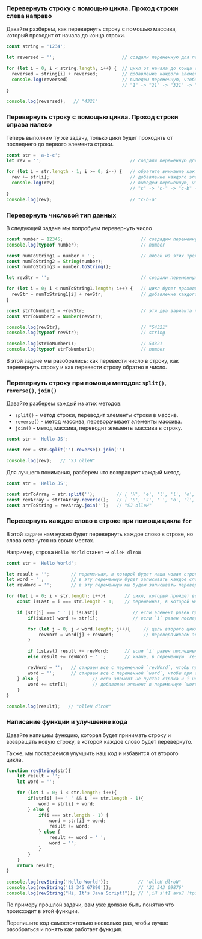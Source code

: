 ### Перевернуть строку с помощью цикла. Проход строки слева направо

Давайте разберем, как перевернуть строку с помощью массива, который проходит от начала до конца строки.

```javascript
const string = '1234';

let reversed = '';                         // создали переменную для перевернутой строки

for (let i = 0; i < string.length; i++) {  // цикл от начала до конца строки
  reversed = string[i] + reversed;         // добавление каждого элемента в начало строки
  console.log(reversed)                    // выведем переменную, чтобы увидеть ее состояние при каждой итерации цикла
                                           // "1" -> "21" -> "321" -> "4321"
}

console.log(reversed);   // "4321"
```


### Перевернуть строку с помощью цикла. Проход строки справа налево

Теперь выполним ту же задачу, только цикл будет проходить от последнего до первого элемента строки.

```javascript
const str = 'a-b-c';
let rev = '';                                 // создали переменную для перевернутой строки

for (let i = str.length - 1; i >= 0; i--) {   // обратите внимание как изменилось условие цикла
  rev += str[i];                              // добавление каждого элемента в конец строки
  console.log(rev)                            // выведем переменную, чтобы увидеть ее состояние при каждой итерации цикла
                                              // "c" -> "c-" -> "c-b" -> "c-b-" -> "c-b-a"
}
console.log(rev);                             // "c-b-a"
```


### Перевернуть числовой тип данных

В следующей задаче мы попробуем перевернуть число

```javascript
const number = 12345;                             // создадим переменную и присвоим ей числовой тип данных
console.log(typeof number);                       // number

const numToString1 = number + '';                 // любой из этих трех вариантов переводит числовой тип данных в строку
const numToString2 = String(number);
const numToString3 = number.toString();

let revStr = '';                                  // создали переменную для перевернутой строки

for (let i = 0; i < numToString1.length; i++) {   // цикл будет проходить слева направо
  revStr = numToString1[i] + revStr;              // добавление каждого элемента в начало строки
}

const strToNumber1 = +revStr;                     // эти два варианта помогут нам перевести строковое значение обратно в числовое
const strToNumber2 = Number(revStr);

console.log(revStr);                              // "54321"
console.log(typeof revStr);                       // string

console.log(strToNumber1);                        // 54321
console.log(typeof strToNumber1);                 // number
```

В этой задаче мы разобрались: как перевести число в строку, как перевернуть строку и как перевести строку обратно в число.



### Перевернуть строку при помощи методов: `split()`, `reverse()`, `join()`

Давайте разберем каждый из этих методов:

* `split()` - метод строки, переводит элементы строки в массив.
* `reverse()` - метод массива, переворачивает элементы массива.
* `join()` - метод массива, переводит элементы массива в строку.


```javascript
const str = 'Hello JS';

const rev = str.split('').reverse().join('')

console.log(rev);   // "SJ olleH"
```

Для лучшего понимания, разберем что возвращает каждый метод.

```javascript
const str = 'Hello JS';

const strToArray = str.split('');        // [ 'H', 'e', 'l', 'l', 'o', ' ', 'J', 'S' ]
const revArray = strToArray.reverse();   // [ 'S', 'J', ' ', 'o', 'l', 'l', 'e', 'H' ]
const arrToString = revArray.join('');   // "SJ olleH"
```



### Перевернуть каждое слово в строке при помощи цикла `for`

В этой задаче нам нужно будет перевернуть каждое слово в строке, но слова останутся на своих местах.

Например, строка `Hello World` станет -> `olleH dlroW`

```javascript
const str = 'Hello World';

let result = '';        // переменная, в которой будет наша новая строка
let word = '';          // в эту переменную будет записывать каждое слово отдельно
let revWord = '';       // в эту переменную мы будем записывать перевернутое слово

for (let i = 0; i < str.length; i++){       // цикл, который пройдет всю строку
    const isLast = i === str.length - 1;    // переменная, в которой мы будем хранить условие

    if (str[i] === ' ' || isLast){             // если элемент равен пробелу или `i` равен последнему индексу строки
        if(isLast) word += str[i];             // если `i` равен последнему индексу строки, то мы добавляем его в переменную

        for (let j = 0; j < word.length; j++){     // цель второго цикла в том, чтобы перевернуть элементы, которые находятся в переменной `word`
            revWord = word[j] + revWord;           // переворачиваем элементы в слове `word` и записываем в переменную `revWord`
        }

        if (isLast) result += revWord;      // если `i` равен последнему индексу строки, то в результат мы записываем перевернутое слово
        else result += revWord + ' ';       // иначе, в переменную `result` мы записываем перевернутое слово плюс пробел

        revWord = '';   // стираем все с переменной `revWord`, чтобы при следующей итерации цикла можно было записать новое слово
        word = '';      // стираем все с переменной `word`, чтобы при следующей итерации цикла можно было записать новое слово
    } else {                    // если элемент не пустая строка и i не равен последнему индексу, тогда выполниться следующий блок
        word += str[i];         // добавляем элемент в переменную `word`
    }
}

console.log(result);   // "olleH dlroW"
```


### Написание функции и улучшение кода

Давайте напишем функцию, которая будет принимать строку и возвращать новую строку, в которой каждое слово будет перевернуто.

Также, мы постараемся улучшить наш код и избавится от второго цикла.

```javascript
function revString(str){
    let result = '';
    let word = '';

    for (let i = 0; i < str.length; i++){
        if(str[i] !== ' ' && i !== str.length - 1){
            word = str[i] + word;
        } else {
            if(i === str.length - 1) {
                word = str[i] + word;
                result += word;
            } else {
                result += word + ' ';
                word = '';
            }
        }
    }
    return result;
}

console.log(revString('Hello World'));           // "olleH dlroW"
console.log(revString('12 345 67890'));          // "21 543 09876"
console.log(revString("Hi, It's Java Script!")); // ",iH s'tI avaJ !tpircS"
```

По примеру прошлой задачи, вам уже должно быть понятно что происходит в этой функции.

Перепишите код самостоятельно несколько раз, чтобы лучше разобраться и понять как работает функция.

